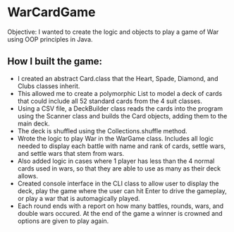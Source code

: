 # WarCardGame

Objective: I wanted to create the logic and objects to play a game of War using OOP principles in Java. 

## How I built the game:
* I created an abstract Card.class that the Heart, Spade, Diamond, and Clubs classes inherit. 
* This allowed me to create a polymorphic List<Card> to model a deck of cards that could include all 52 standard cards from the 4 suit classes. 
* Using a CSV file, a DeckBuilder class reads the cards into the program using the Scanner class and builds the Card objects, adding them to the main deck. 
* The deck is shuffled using the Collections.shuffle method.
* Wrote the logic to play War in the WarGame class. Includes all logic needed to display each battle with name and rank of cards, settle wars, and settle wars that stem from wars. 
* Also added logic in cases where 1 player has less than the 4 normal cards used in wars, so that they are able to use as many as their deck allows.
* Created console interface in the CLI class to allow user to display the deck, play the game where the user can hit Enter to drive the gameplay, or play a war that is automagically played.
* Each round ends with a report on how many battles, rounds, wars, and double wars occured. At the end of the game a winner is crowned and options are given to play again.
